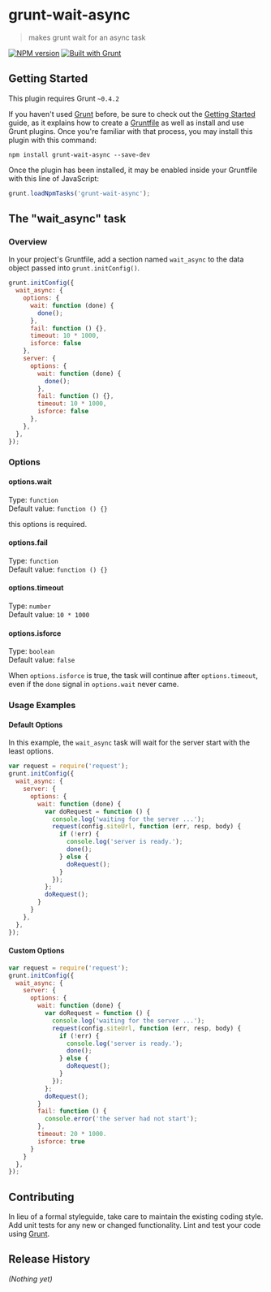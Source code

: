 # grunt-wait-async

> makes grunt wait for an async task

[![NPM version](https://badge.fury.io/js/grunt-wait-async.png)](http://badge.fury.io/js/grunt-wait-async)
[![Built with Grunt](https://cdn.gruntjs.com/builtwith.png)](http://gruntjs.com/)

## Getting Started
This plugin requires Grunt `~0.4.2`

If you haven't used [Grunt](http://gruntjs.com/) before, be sure to check out the [Getting Started](http://gruntjs.com/getting-started) guide, as it explains how to create a [Gruntfile](http://gruntjs.com/sample-gruntfile) as well as install and use Grunt plugins. Once you're familiar with that process, you may install this plugin with this command:

```shell
npm install grunt-wait-async --save-dev
```

Once the plugin has been installed, it may be enabled inside your Gruntfile with this line of JavaScript:

```js
grunt.loadNpmTasks('grunt-wait-async');
```

## The "wait_async" task

### Overview
In your project's Gruntfile, add a section named `wait_async` to the data object passed into `grunt.initConfig()`.

```js
grunt.initConfig({
  wait_async: {
    options: {
      wait: function (done) {
        done();
      },
      fail: function () {},
      timeout: 10 * 1000,
      isforce: false
    },
    server: {
      options: {
        wait: function (done) {
          done();
        },
        fail: function () {},
        timeout: 10 * 1000,
        isforce: false
      },
    },
  },
});
```

### Options

#### options.wait  
Type: `function`  
Default value: `function () {}`  

this options is required.  


#### options.fail  
Type: `function`  
Default value: `function () {}`  


#### options.timeout  
Type: `number`  
Default value: `10 * 1000`  


#### options.isforce  
Type: `boolean`  
Default value: `false`  

When `options.isforce` is true, 
the task will continue after `options.timeout`, 
even if the `done` signal in `options.wait` never came.  

### Usage Examples  

#### Default Options  
In this example, the `wait_async` task will wait for the server start with the least options.  

```js
var request = require('request');
grunt.initConfig({
  wait_async: {
    server: {
      options: {
        wait: function (done) {
          var doRequest = function () {
            console.log('waiting for the server ...');
            request(config.siteUrl, function (err, resp, body) {
              if (!err) {
                console.log('server is ready.');
                done();
              } else {
                doRequest();
              }
            });
          };
          doRequest();
        }
      }
    },
  },
});
```

#### Custom Options  

```js
var request = require('request');
grunt.initConfig({
  wait_async: {
    server: {
      options: {
        wait: function (done) {
          var doRequest = function () {
            console.log('waiting for the server ...');
            request(config.siteUrl, function (err, resp, body) {
              if (!err) {
                console.log('server is ready.');
                done();
              } else {
                doRequest();
              }
            });
          };
          doRequest();
        }
        fail: function () {
          console.error('the server had not start'); 
        },
        timeout: 20 * 1000.
        isforce: true
      }
    }
  },
});
```

## Contributing
In lieu of a formal styleguide, take care to maintain the existing coding style. Add unit tests for any new or changed functionality. Lint and test your code using [Grunt](http://gruntjs.com/).

## Release History
_(Nothing yet)_

